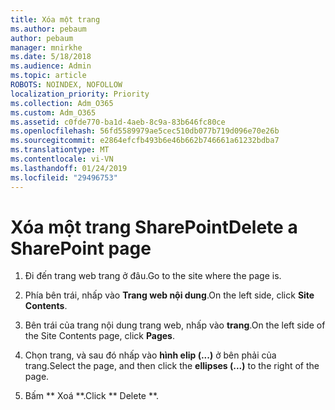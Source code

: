 ```yaml
---
title: Xóa một trang
ms.author: pebaum
author: pebaum
manager: mnirkhe
ms.date: 5/18/2018
ms.audience: Admin
ms.topic: article
ROBOTS: NOINDEX, NOFOLLOW
localization_priority: Priority
ms.collection: Adm_O365
ms.custom: Adm_O365
ms.assetid: c0fde770-ba1d-4aeb-8c9a-83b646fc80ce
ms.openlocfilehash: 56fd5589979ae5cec510db077b719d096e70e26b
ms.sourcegitcommit: e2864efcfb493b6e46b662b746661a61232bdba7
ms.translationtype: MT
ms.contentlocale: vi-VN
ms.lasthandoff: 01/24/2019
ms.locfileid: "29496753"
---
```

# <a name="delete-a-sharepoint-page"></a><span data-ttu-id="5e611-102">Xóa một trang SharePoint</span><span class="sxs-lookup"><span data-stu-id="5e611-102">Delete a SharePoint page</span></span>

1. <span data-ttu-id="5e611-103">Đi đến trang web trang ở đâu.</span><span class="sxs-lookup"><span data-stu-id="5e611-103">Go to the site where the page is.</span></span>
    
2. <span data-ttu-id="5e611-104">Phía bên trái, nhấp vào **Trang web nội dung**.</span><span class="sxs-lookup"><span data-stu-id="5e611-104">On the left side, click **Site Contents**.</span></span> 
    
3. <span data-ttu-id="5e611-105">Bên trái của trang nội dung trang web, nhấp vào **trang**.</span><span class="sxs-lookup"><span data-stu-id="5e611-105">On the left side of the Site Contents page, click **Pages**.</span></span> 
    
4. <span data-ttu-id="5e611-106">Chọn trang, và sau đó nhấp vào **hình elip (...)** ở bên phải của trang.</span><span class="sxs-lookup"><span data-stu-id="5e611-106">Select the page, and then click the **ellipses (...)** to the right of the page.</span></span> 
    
5. <span data-ttu-id="5e611-107">Bấm \*\* Xoá \*\*.</span><span class="sxs-lookup"><span data-stu-id="5e611-107">Click \*\* Delete \*\*.</span></span> 
    

